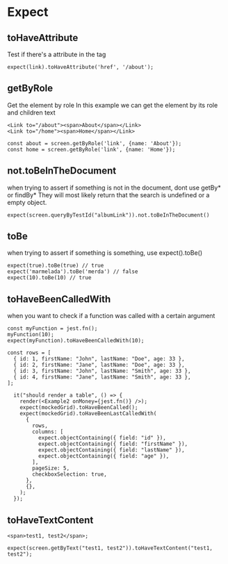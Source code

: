 # Expect

## toHaveAttribute

Test if there's a attribute in the tag

```typescriptreact
expect(link).toHaveAttribute('href', '/about');
```

## getByRole

Get the element by role
In this example we can get the element by its role and children text

```typescriptreact
<Link to="/about"><span>About</span></Link>
<Link to="/home"><span>Home</span></Link>

const about = screen.getByRole('link', {name: 'About'});
const home = screen.getByRole('link', {name: 'Home'});
```

## not.toBeInTheDocument

when trying to assert if something is not in the document, dont use getBy* or findBy*
They will most likely return that the search is undefined or a empty object.

```typescriptreact
expect(screen.queryByTestId("albumLink")).not.toBeInTheDocument()
```

## toBe

when trying to assert if something is something, use expect().toBe()

```typescriptreact
expect(true).toBe(true) // true
expect('marmelada').toBe('merda') // false
expect(10).toBe(10) // true

```

## toHaveBeenCalledWith

when you want to check if a function was called with a certain argument

```typescriptreact
const myFunction = jest.fn();
myFunction(10);
expect(myFunction).toHaveBeenCalledWith(10);
```

```typescriptreact
const rows = [
  { id: 1, firstName: "John", lastName: "Doe", age: 33 },
  { id: 2, firstName: "Jane", lastName: "Doe", age: 33 },
  { id: 3, firstName: "John", lastName: "Smith", age: 33 },
  { id: 4, firstName: "Jane", lastName: "Smith", age: 33 },
];

  it("should render a table", () => {
    render(<Example2 onMoney={jest.fn()} />);
    expect(mockedGrid).toHaveBeenCalled();
    expect(mockedGrid).toHaveBeenLastCalledWith(
      {
        rows,
        columns: [
          expect.objectContaining({ field: "id" }),
          expect.objectContaining({ field: "firstName" }),
          expect.objectContaining({ field: "lastName" }),
          expect.objectContaining({ field: "age" }),
        ],
        pageSize: 5,
        checkboxSelection: true,
      },
      {},
    );
  });
```

## toHaveTextContent

```tsx
<span>test1, test2</span>;

expect(screen.getByText("test1, test2")).toHaveTextContent("test1, test2");
```
